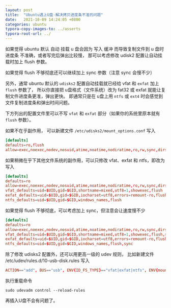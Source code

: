 ```yaml
---
layout: post
title:  "Ubuntu遇上U盘-解决拷贝进度条不准的问题"
date:   2021-10-09 14:24:05 +0800
categories: ubuntu
typora-copy-images-to: ../asserts
typora-root-url: ../
---
```


如果觉得 ubuntu 默认 自动 挂载 u 盘会因为 写入 缓冲 而导致复制文件到 u 盘时 进度条 不准确，或者写完后弹出比较慢，
那可以考虑修改 udisk2 配置让自动挂载时加上 flush 参数。

如果觉得 flush 不够彻底还可以继续加上 sync 参数（注意 sync 会慢不少）

另外，通常 ubuntu 默认的 `udisks2` 配置自动挂载就已经给 vfat 和 `exfat` 加上 `flush` 参数了，
所以你直接把 u盘格式（文件系统）改为 fat32 或 exfat 就能让复制文件进度条更准，弹出更快。
即通常只是在 u盘上用 `ntfs` 或 `ext4` 时会感觉到文件复制进度条和弹出时间问题。

下方列出的配置文件里可以不写 `vfat` 和 `exfat` 部分（如果你的系统里原本就有 `flush` 参数）。

如果不在乎副作用，
可以新建文件 `/etc/udisks2/mount_options.conf`
写入
```conf
[defaults]
defaults=ro,flush
allow=exec,noexec,nodev,nosuid,atime,noatime,nodiratime,ro,rw,sync,dirsync,noload,flush
```
如果稍微在乎下其他文件系统的副作用，可以只修改 vfat、exfat 和 ntfs，即改为写入
```conf
[defaults]
defaults=ro
allow=exec,noexec,nodev,nosuid,atime,noatime,nodiratime,ro,rw,sync,dirsync,noload,flush
vfat_defaults=uid=$UID,gid=$GID,shortname=mixed,utf8=1,showexec,flush
exfat_defaults=uid=$UID,gid=$GID,iocharset=utf8,errors=remount-ro,flush
ntfs_defaults=uid=$UID,gid=$GID,windows_names,flush
```
如果觉得 flush 不够彻底，可以考虑加上 sync，但注意会让速度慢不少
```conf
[defaults]
defaults=ro
allow=exec,noexec,nodev,nosuid,atime,noatime,nodiratime,ro,rw,sync,dirsync,noload,flush
vfat_defaults=uid=$UID,gid=$GID,shortname=mixed,utf8=1,showexec,flush,sync
exfat_defaults=uid=$UID,gid=$GID,iocharset=utf8,errors=remount-ro,flush,sync
ntfs_defaults=uid=$UID,gid=$GID,windows_names,flush,sync
```
除了修改 udisks2 配置外，还可以用更高一级的 udev 规则，
比如新建文件 /etc/udev/rules.d/10-usb-disk.rules
写入
```conf
ACTION=="add", BUS=="usb", ENV{ID_FS_TYPE}=="vfat|exfat|ntfs", ENV{mount_options}="rw,flush,sync"
```
执行重载命令
```shell
sudo udevadm control --reload-rules 
```
再插入U盘不会有问题了。